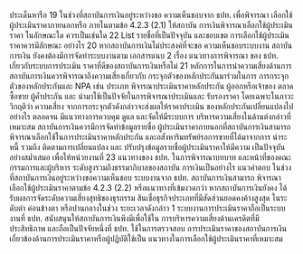 ประเด็นหารือ
19 ในช่วงที่สถาบันการเงินอยู่ระหว่างขอ
ความเห็นชอบจาก ธปท. เพื่อพิจารณา
เลือกใช้ผู้ประเมินราคาภายนอกหรือ
ภายในตามข้อ 4.2.3 (2.1) ให้สถาบัน
การเงินพิจารณาเลือกใช้ผู้ประเมินราคา
ในลักษณะใด
ควรเป็นเช่นใด
22 List รายชื่อที่เป็นปัจจุบัน และขอบเขต
การเลือกใช้ผู้ประเมินราคาควรมีลักษณะ
อย่างไร
20 หากสถาบันการเงินไม่ประสงค์ที่จะขอ
ความเห็นชอบระบบงาน สถาบันการเงิน
ยังคงต้องมีการจัดทำระบบงานตาม
เอกสารแนบ 2 เรื่อง แนวทางการพิจารณา
ของ ธปท. เกี่ยวกับระบบการประเมิน
ราคาที่ดีของสถาบันการเงินหรือไม่
21 หลักการในการนําความเสี่ยงด้านการ
สถาบันการเงินควรพิจารณาถึงความเสี่ยงเกี่ยวกับ
กระจุกตัวของหลักประกันมาร่วมในการ การกระจุกตัวของหลักประกันและ NPA เช่น ประเภท
พิจารณาประเมินราคาหลักประกัน
ผู้ออกหรือเจ้าของ ตลาดซื้อขาย ผู้ค้ำประกัน และ
นํามาใช้เป็นปัจจัยในการพิจารณาประเมินและ
รับรองราคา โดยเฉพาะในภาวะวิกฤติว่า ความเสี่ยง
จากการกระจุกตัวดังกล่าวจะส่งผลให้ราคาประเมิน
ของหลักประกันเปลี่ยนแปลงไปอย่างไร ตลอดจน
มีแนวทางการควบคุม ดูแล และจัดให้มีระบบการ
บริหารความเสี่ยงในด้านต์งกล่าวที่เหมาะสม
สถาบันการเงินควรมีการจัดทําข้อมูลรายชื่อ
ผู้ประเมินราคาภายนอกที่สถาบันการเงินสามารถ
พิจารณาเลือกใช้ในการประเมินราคาหลักประกัน
และอสังหาริมทรัพย์รอการขายที่ได้มาจากการ
นําระหนี้ รวมถึง ติดตามการเปลี่ยนแปลง และ
ปรับปรุงข้อมูลรายชื่อผู้ประเมินราคาให้มีความ
เป็นปัจจุบันอย่างสม่ำเสมอ เพื่อให้หน่วยงานที่
23 แนวทางของ ธปท. ในการพิจารณาบทบาท
และหน้าที่ของคณะกรรมการและผู้บริหาร
ระดับสูงรวมถึงธรรมาภิบาลของสถาบัน
การเงินเป็นอย่างไร
แนวคำตอบ
ในช่วงที่สถาบันการเงินอยู่ระหว่างขอความเห็นชอบ
ระบบงานจาก ธปท. สถาบันการเงินสามารถ
พิจารณาเลือกใช้ผู้ประเมินราคาตามข้อ 4.2.3 (2.2)
หรือแนวทางที่เข้มงวดกว่า หากสถาบันการเงินยังคง
ได้รับผลการจัดระดับความเสี่ยงสุทธิของธุรกรรม
สินเชื่อธุรกิจประเภทที่มีสัดส่วนยอดคงค้างสูงสุด
ในระดับต่า ค่อนข้างตา หรือปานกลางในช่วง
ระยะเวลาดังกล่าว
1
ระบบงานการประเมินราคาถือเป็นระบบงานที่
ธปท. สนับสนุนให้สถาบันการเงินพึงมีเพื่อใช้ใน
การบริหารความเสี่ยงด้านเครดิตที่มีประสิทธิภาพ
และถือเป็นปัจจัยหนึ่งที่ ธปท. ใช้ในการตรวจสอบ
การประเมินราคาของสถาบันการเงิน
เกี่ยวข้องด้านการประเมินราคาหรือผู้ปฏิบัติใช้เป็น
แนวทางในการเลือกใช้ผู้ประเมินราคาที่เหมาะสม
